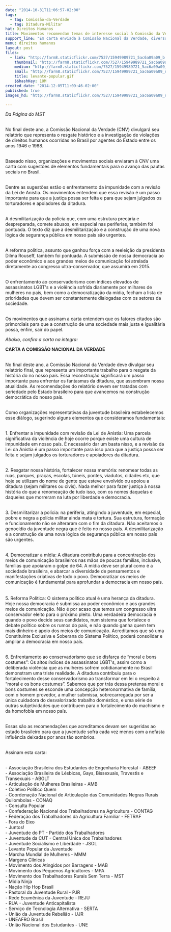 ```yaml
---
date: "2014-10-31T11:06:57-02:00"
tags:
  - tag: Comissão-da-Verdade
  - tag: Ditadura-Militar
hat: Direitos Humanos
title: Movimentos recomendam temas de interesse social à Comissão da Verdade
support_line: "Em carta enviada à Comissão Nacional da Verdade, diversos movimentos sugeriram alguns elementos que consideram fundamentais \"para que a juventude sofra cada vez menos com a nefasta influência deixadas por anos tão sombrios\"."
menu: direitos humanos
layout: post
files:
  - link: "http://farm8.staticflickr.com/7527/15949989721_5ac6a09a09_b.jpg"
    thumbnail: "http://farm8.staticflickr.com/7527/15949989721_5ac6a09a09_t.jpg"
    medium: "http://farm8.staticflickr.com/7527/15949989721_5ac6a09a09_z.jpg"
    small: "http://farm8.staticflickr.com/7527/15949989721_5ac6a09a09_n.jpg"
    title: levante-popular.gif
    $$hashKey: 1OM
created_date: "2014-12-05T11:09:46-02:00"
published: true
images_hd: "http://farm8.staticflickr.com/7527/15949989721_5ac6a09a09_n.jpg"

---
```

<p><em>Da P&aacute;gina do MST</em></p>

<p><br />
No final deste ano, a Comiss&atilde;o Nacional da Verdade (CNV) divulgar&aacute; seu relat&oacute;rio que representa o resgate hist&oacute;rico e a investiga&ccedil;&atilde;o de viola&ccedil;&otilde;es de direitos humanos ocorridas no Brasil por agentes do Estado entre os anos 1946 e 1988.</p>

<p><br />
Baseado nisso, organiza&ccedil;&otilde;es e movimentos sociais enviaram &agrave; CNV uma carta com sugest&otilde;es de elementos fundamentais para o avan&ccedil;o das pautas sociais no Brasil.</p>

<p><br />
Dentre as sugest&otilde;es est&atilde;o o enfrentamento da impunidade com a revis&atilde;o da Lei de Anistia. Os movimentos entendem que essa revis&atilde;o &eacute; um passo importante para que a justi&ccedil;a possa ser feita e para que sejam julgados os torturadores e apoiadores da ditadura.</p>

<p><br />
A desmilitariza&ccedil;&atilde;o da pol&iacute;cia que, com uma estrutura prec&aacute;ria e despreparada, comete abusos, em especial nas periferias, tamb&eacute;m foi pontuada. O texto diz que a desmilitariza&ccedil;&atilde;o e a constru&ccedil;&atilde;o de uma nova l&oacute;gica de seguran&ccedil;a p&uacute;blica em nosso pa&iacute;s s&atilde;o urgentes.</p>

<p><br />
A reforma pol&iacute;tica, assunto que ganhou for&ccedil;a com a reelei&ccedil;&atilde;o da presidenta Dilma Rouseff, tamb&eacute;m foi pontuada. A submiss&atilde;o de nossa democracia ao poder econ&ocirc;mico e aos grandes meios de comunica&ccedil;&atilde;o foi atrelada diretamente ao congresso ultra-conservador, que assumir&aacute; em 2015.</p>

<p><br />
O enfrentamento ao conservadorismo com &iacute;ndices elevados de assassinatos LGBT&#39;s e a viol&ecirc;ncia sofrida diariamente por milhares de mulheres no pa&iacute;s, bem como a democratiza&ccedil;&atilde;o da m&iacute;dia, fecham a lista de prioridades que devem ser constantemente dialogadas com os setores da sociedade.</p>

<p><br />
Os movimentos que assinam a carta entendem que os fatores citados s&atilde;o primordiais para que a constru&ccedil;&atilde;o de uma sociedade mais justa e igualit&aacute;ria possa, enfim, sair do papel.</p>

<p><em>Abaixo, confira a carta na &iacute;ntegra:</em></p>

<p><strong>CARTA A COMISS&Atilde;O NACIONAL DA VERDADE</strong><br />
&nbsp;</p>

<p>No final deste ano, a Comiss&atilde;o Nacional da Verdade deve divulgar seu relat&oacute;rio final, que representa um importante trabalho para o resgate da hist&oacute;ria do no nosso pa&iacute;s. Essa reconstru&ccedil;&atilde;o significar&aacute; um passo importante para enfrentar os fantasmas da ditadura, que assombram nossa atualidade. As recomenda&ccedil;&otilde;es do relat&oacute;rio devem ser tratadas com seriedade pelo Estado brasileiro para que avancemos na constru&ccedil;&atilde;o democr&aacute;tica do nosso pa&iacute;s.<br />
&nbsp;</p>

<p>Como organiza&ccedil;&otilde;es representativas da juventude brasileira estabelecemos esse di&aacute;logo, sugerindo alguns elementos que consideramos fundamentais:<br />
&nbsp;</p>

<p>1. Enfrentar a impunidade com revis&atilde;o da Lei de Anistia: Uma parcela significativa da viol&ecirc;ncia de hoje ocorre porque existe uma cultura de impunidade em nosso pa&iacute;s. &Eacute; necess&aacute;rio dar um basta nisso, e a revis&atilde;o da Lei da Anistia &eacute; um passo importante para isso para que a justi&ccedil;a possa ser feita e sejam julgados os torturadores e apoiadores da ditadura.<br />
&nbsp;</p>

<p>2. Resgatar nossa hist&oacute;ria, fortalecer nossa mem&oacute;ria: renomear todas as ruas, parques, pra&ccedil;as, escolas, t&uacute;neis, pontes, viadutos, cidades etc, que hoje se utilizam do nome de gente que esteve envolvido ou apoiou a ditadura (sejam militares ou civis). Nada melhor para fazer justi&ccedil;a &agrave; nossa hist&oacute;ria do que a renomea&ccedil;&atilde;o de tudo isso, com os nomes daquelas e daqueles que morreram na luta por liberdade e democracia.<br />
&nbsp;</p>

<p>3. Desmilitarizar a pol&iacute;cia: na periferia, atingindo a juventude, em especial, pobre e negra a pol&iacute;cia militar ainda mata e tortura. Sua estrutura, forma&ccedil;&atilde;o e funcionamento n&atilde;o se alteraram com o fim da ditadura. N&atilde;o aceitamos o genoc&iacute;dio da juventude negra que &eacute; feito no nosso pa&iacute;s. A desmilitariza&ccedil;&atilde;o e a constru&ccedil;&atilde;o de uma nova l&oacute;gica de seguran&ccedil;a p&uacute;blica em nosso pa&iacute;s s&atilde;o urgentes.<br />
&nbsp;</p>

<p>4. Democratizar a m&iacute;dia: A ditadura contribuiu para a concentra&ccedil;&atilde;o dos meios de comunica&ccedil;&atilde;o brasileiros nas m&atilde;os de poucas fam&iacute;lias, inclusive, fam&iacute;lias que apoiaram o golpe de 64. A m&iacute;dia deve ser plural como &eacute; a sociedade brasileira, e abarcar a diversidade de pensamentos e manifesta&ccedil;&otilde;es criativas de todo o povo. Democratizar os meios de comunica&ccedil;&atilde;o &eacute; fundamental para aprofundar a democracia em nosso pa&iacute;s.<br />
&nbsp;<br />
&nbsp;<br />
5. Reforma Pol&iacute;tica: O sistema pol&iacute;tico atual &eacute; uma heran&ccedil;a da ditadura. Hoje nossa democracia &eacute; submissa ao poder econ&ocirc;mico e aos grandes meios de comunica&ccedil;&atilde;o. N&atilde;o &eacute; por acaso que temos um congresso ultra conservador eleito para o pr&oacute;ximo pleito. Uma verdadeira democracia &eacute; quando o povo decide seus candidatos, num sistema que fortalece o debate pol&iacute;tico sobre os rumos do pa&iacute;s, e n&atilde;o quando ganha quem tem mais dinheiro e apoio dos meios de comunica&ccedil;&atilde;o. Acreditamos que s&oacute; uma Constituinte Exclusiva e Soberana do Sistema Pol&iacute;tico, poder&aacute; consolidar e ampliar a democracia em nosso pa&iacute;s.<br />
&nbsp;</p>

<p>6. Enfrentamento ao conservadorismo que se disfar&ccedil;a de &ldquo;moral e bons costumes&rdquo;: Os altos &iacute;ndices de assassinatos LGBT&#39;s, assim como a deliberada viol&ecirc;ncia que as mulheres sofrem cotidianamente no Brasil demonstram uma triste realidade. A ditadura contribuiu para o fortalecimento desse conservadorismo ao transformar em lei o respeito &agrave; &ldquo;moral e os bons costumes&rdquo;. Sabemos que por tr&aacute;s dessa pretensa moral e bons costumes se esconde uma concep&ccedil;&atilde;o heteronormativa de fam&iacute;lia, com o homem provedor, a mulher submissa, sobrecarregada por ser a &uacute;nica cuidadora do desvalorizado trabalho dom&eacute;stico, e uma s&eacute;rie de outras subjetividades que contribuem para o fortalecimento do machismo e da homofobia em nosso pa&iacute;s.<br />
&nbsp;</p>

<p>Essas s&atilde;o as recomenda&ccedil;&otilde;es que acreditamos devam ser sugeridas ao estado brasileiro para que a juventude sofra cada vez menos com a nefasta influ&ecirc;ncia deixadas por anos t&atilde;o sombrios.<br />
&nbsp;</p>

<p>Assinam esta carta:<br />
&nbsp;</p>

<p>- Associa&ccedil;&atilde;o Brasileira dos Estudantes de Engenharia Florestal - ABEEF<br />
- Associa&ccedil;&atilde;o Brasileira de L&eacute;sbicas, Gays, Bissexuais, Travestis e Transexuais - ABGLT<br />
- Articula&ccedil;&atilde;o de Mulheres Brasileiras - AMB<br />
- Coletivo Pol&iacute;tico Quem<br />
- Coordena&ccedil;&atilde;o Nacional de Articula&ccedil;&atilde;o das Comunidades Negras Rurais Quilombolas - CONAQ<br />
- Consulta Popular<br />
- Confedera&ccedil;&atilde;o Nacional dos Trabalhadores na Agricultura - CONTAG<br />
- Federa&ccedil;&atilde;o dos Trabalhadores da Agricultura Familiar - FETRAF<br />
- Fora do Eixo<br />
- Juntos!<br />
- Juventude do PT - Partido dos Trabalhadores<br />
- Juventude da CUT - Central &Uacute;nica dos Trabalhadores<br />
- Juventude Socialismo e Liberdade - JSOL<br />
- Levante Popular da Juventude<br />
- Marcha Mundial de Mulheres - MMM<br />
- Margens Cl&iacute;nicas<br />
- Movimento dos Atingidos por Barragens - MAB<br />
- Movimento dos Pequenos Agricultores - MPA<br />
- Movimento dos Trabalhadores Rurais Sem Terra - MST<br />
- Midia Ninja<br />
- Na&ccedil;&atilde;o Hip Hop Brasil<br />
- Pastoral da Juventude Rural - PJR<br />
- Rede Ecum&ecirc;nica da Juventude - REJU<br />
- RUA - Juventude Anticapitalista<br />
- Servi&ccedil;o de Tecnologia Alternativa - SERTA<br />
- Uni&atilde;o da Juventude Rebeli&atilde;o - UJR<br />
- UNEAFRO Brasil<br />
- Uni&atilde;o Nacional dos Estudantes - UNE</p>

<p>&nbsp;</p>
